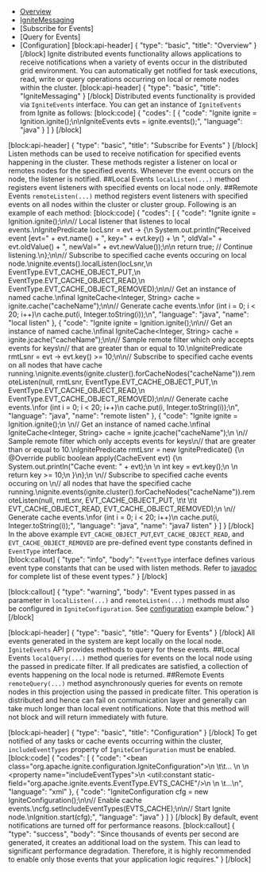 * [Overview](#overview)
* [IgniteMessaging](#ignitemessaging)
* [Subscribe for Events]
* [Query for Events]
* [Configuration]
[block:api-header]
{
  "type": "basic",
  "title": "Overview"
}
[/block]
Ignite distributed events functionality allows applications to receive notifications when a variety of events occur in the distributed grid environment. You can automatically get notified for task executions, read, write or query operations occurring on local or remote nodes within the cluster.
[block:api-header]
{
  "type": "basic",
  "title": "IgniteMessaging"
}
[/block]
Distributed events functionality is provided via `IgniteEvents` interface. You can get an instance of `IgniteEvents` from Ignite as follows:
[block:code]
{
  "codes": [
    {
      "code": "Ignite ignite = Ignition.ignite();\n\nIgniteEvents evts = ignite.events();",
      "language": "java"
    }
  ]
}
[/block]

[block:api-header]
{
  "type": "basic",
  "title": "Subscribe for Events"
}
[/block]
Listen methods can be used to receive notification for specified events happening in the cluster. These methods register a listener on local or remotes nodes for the specified events. Whenever the event occurs on the node, the listener is notified. 
##Local Events
`localListen(...)`  method registers event listeners with specified events on local node only.
##Remote Events
`remoteListen(...)` method registers event listeners with specified events on all nodes within the cluster or cluster group. Following is an example of each method:
[block:code]
{
  "codes": [
    {
      "code": "Ignite ignite = Ignition.ignite();\n\n// Local listener that listenes to local events.\nIgnitePredicate<CacheEvent> locLsnr = evt -> {\n  System.out.println(\"Received event [evt=\" + evt.name() + \", key=\" + evt.key() + \n    \", oldVal=\" + evt.oldValue() + \", newVal=\" + evt.newValue());\n\n  return true; // Continue listening.\n};\n\n// Subscribe to specified cache events occuring on local node.\nignite.events().localListen(locLsnr,\n  EventType.EVT_CACHE_OBJECT_PUT,\n  EventType.EVT_CACHE_OBJECT_READ,\n  EventType.EVT_CACHE_OBJECT_REMOVED);\n\n// Get an instance of named cache.\nfinal IgniteCache<Integer, String> cache = ignite.cache(\"cacheName\");\n\n// Generate cache events.\nfor (int i = 0; i < 20; i++)\n  cache.put(i, Integer.toString(i));\n",
      "language": "java",
      "name": "local listen"
    },
    {
      "code": "Ignite ignite = Ignition.ignite();\n\n// Get an instance of named cache.\nfinal IgniteCache<Integer, String> cache = ignite.jcache(\"cacheName\");\n\n// Sample remote filter which only accepts events for keys\n// that are greater than or equal to 10.\nIgnitePredicate<CacheEvent> rmtLsnr = evt -> evt.<Integer>key() >= 10;\n\n// Subscribe to specified cache events on all nodes that have cache running.\nignite.events(ignite.cluster().forCacheNodes(\"cacheName\")).remoteListen(null, rmtLsnr,                                                                 EventType.EVT_CACHE_OBJECT_PUT,\n  EventType.EVT_CACHE_OBJECT_READ,\n  EventType.EVT_CACHE_OBJECT_REMOVED);\n\n// Generate cache events.\nfor (int i = 0; i < 20; i++)\n  cache.put(i, Integer.toString(i));\n",
      "language": "java",
      "name": "remote listen"
    },
    {
      "code": "Ignite ignite = Ignition.ignite();\n \n// Get an instance of named cache.\nfinal IgniteCache<Integer, String> cache = ignite.jcache(\"cacheName\");\n \n// Sample remote filter which only accepts events for keys\n// that are greater than or equal to 10.\nIgnitePredicate<CacheEvent> rmtLsnr = new IgnitePredicate<CacheEvent>() {\n    @Override public boolean apply(CacheEvent evt) {\n        System.out.println(\"Cache event: \" + evt);\n \n        int key = evt.key();\n \n        return key >= 10;\n    }\n};\n \n// Subscribe to specified cache events occuring on \n// all nodes that have the specified cache running.\nignite.events(ignite.cluster().forCacheNodes(\"cacheName\")).remoteListen(null, rmtLsnr,                                                                 EVT_CACHE_OBJECT_PUT,                                      \t\t    \t\t   EVT_CACHE_OBJECT_READ,                                                     EVT_CACHE_OBJECT_REMOVED);\n \n// Generate cache events.\nfor (int i = 0; i < 20; i++)\n    cache.put(i, Integer.toString(i));",
      "language": "java",
      "name": "java7 listen"
    }
  ]
}
[/block]
In the above example `EVT_CACHE_OBJECT_PUT`,`EVT_CACHE_OBJECT_READ`, and `EVT_CACHE_OBJECT_REMOVED` are pre-defined event type constants defined in `EventType` interface.  
[block:callout]
{
  "type": "info",
  "body": "`EventType` interface defines various event type constants that can be used with listen methods. Refer to [javadoc](https://ignite.incubator.apache.org/releases/1.0.0/javadoc/) for complete list of these event types."
}
[/block]

[block:callout]
{
  "type": "warning",
  "body": "Event types passed in as parameter in  `localListen(...)` and `remoteListen(...)` methods must also be configured in `IgniteConfiguration`. See [configuration](#configuration) example below."
}
[/block]

[block:api-header]
{
  "type": "basic",
  "title": "Query for Events"
}
[/block]
All events generated in the system are kept locally on the local node. `IgniteEvents` API provides methods to query for these events.
##Local Events
`localQuery(...)`  method queries for events on the local node using the passed in predicate filter. If all predicates are satisfied, a collection of events happening on the local node is returned.
##Remote Events
`remoteQuery(...)`  method asynchronously queries for events on remote nodes in this projection using the passed in predicate filter. This operation is distributed and hence can fail on communication layer and generally can take much longer than local event notifications. Note that this method will not block and will return immediately with future.

[block:api-header]
{
  "type": "basic",
  "title": "Configuration"
}
[/block]
To get notified of any tasks or cache events occurring within the cluster, `includeEventTypes` property of `IgniteConfiguration` must be enabled.  
[block:code]
{
  "codes": [
    {
      "code": "<bean class=\"org.apache.ignite.configuration.IgniteConfiguration\">\n \t\t... \n    <!-- Enable cache events. -->\n    <property name=\"includeEventTypes\">\n        <util:constant static-field=\"org.apache.ignite.events.EventType.EVTS_CACHE\"/>\n    </property>\n  \t...\n</bean>",
      "language": "xml"
    },
    {
      "code": "IgniteConfiguration cfg = new IgniteConfiguration();\n\n// Enable cache events.\ncfg.setIncludeEventTypes(EVTS_CACHE);\n\n// Start Ignite node.\nIgnition.start(cfg);",
      "language": "java"
    }
  ]
}
[/block]
By default, event notifications are turned off for performance reasons.
[block:callout]
{
  "type": "success",
  "body": "Since thousands of events per second are generated, it creates an additional load on the system. This can lead to significant performance degradation. Therefore, it is highly recommended to enable only those events that your application logic requires."
}
[/block]